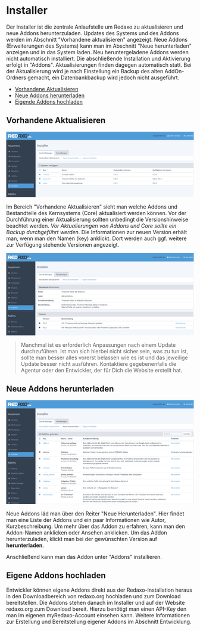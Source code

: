 # Installer

Der Installer ist die zentrale Anlaufstelle um Redaxo zu aktualisieren und neue Addons herunterzuladen.  Updates des Systems und des Addons werden im Abschnitt "Vorhandene aktualisieren" angezeigt. Neue Addons (Erweiterungen des Systems) kann man im Abschnitt "Neue herunterladen" anzeigen und in das System laden. 
Neu heruntergeladene Addons werden nicht automatisch installiert. Die abschließende Installation und Aktivierung erfolgt in "Addons".
Aktualisierungen finden dagegen automatisch statt.
Bei der Aktualisierung wird je nach Einstellung ein Backup des alten AddOn-Ordners gemacht, ein Datenbankbackup wird jedoch nicht ausgeführt. 

- [Vorhandene Aktualisieren](#aktualisieren)
- [Neue Addons herunterladen](#herunterladen)
- [Eigende Addons hochladen](#hochladen)

<a name="aktualisieren"></a>

## Vorhandene Aktualisieren

![Systemcheck](/assets/v5.2.0-installer-01-aktualisieren.png)

Im Bereich "Vorhandene Aktualisieren" sieht man welche Addons und Bestandteile des Kernsystems (Core) aktualisiert werden können. Vor der Durchführung einer Aktualisierung sollten unbedingt die Versionshinweise beachtet werden. *Vor Aktualierungen von Addons und Core sollte ein Backup durchgeführt werden.* Die Informationen zur neuen Version erhält man, wenn man den Namen (key) anklickt. Dort werden auch ggf.  weitere zur Verfügung stehende Versionen angezeigt.

![Systemcheck](/assets/v5.2.0-installer-03-versionen.png)

> Manchmal ist es erforderlich Anpassungen nach einem Update durchzuführen. Ist man sich hierbei nicht sicher sein, was zu tun ist, sollte man besser alles vorerst belassen wie es ist und das jeweilige Update besser nicht ausführen. Kontaktiere gegebenenfalls die Agentur oder den Entwickler, der für Dich die Website erstellt hat. 

<a name="herunterladen"></a>
## Neue Addons herunterladen

![Systemcheck](/assets/v5.2.0-installer-02-neue.png)


Neue Addons läd man über den Reiter "Neue Herunterladen". Hier findet man eine Liste der Addons und ein paar Informationen wie Autor, Kurzbeschreibung. Um mehr über das Addon zu erfahren, kann man den Addon-Namen anklicken oder Ansehen anklicken. Um das Addon herunterzuladen, klickt man bei der gewünschten Version auf **herunterladen**. 

Anschließend kann man das Addon unter "Addons" installieren. 

<a name="hochladen"></a>
## Eigene Addons hochladen
Entwickler können eigene Addons direkt aus der Redaxo-Installation heraus in den Downloadbereich von redaxo.org hochladen und zum Download bereitstellen. Die Addons stehen danach im Installer und auf der Website redaxo.org zum Download bereit. Hierzu benötigt man einen API-Key den man im eigenen myRedaxo-Account einsehen kann. 
Weitere Informationen zur Erstellung und Bereitstellung eigener Addons im Abschnitt Entwicklung.


